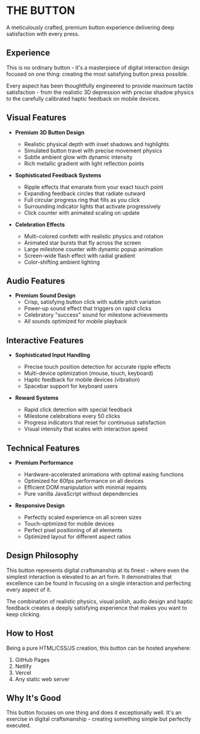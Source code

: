 # THE BUTTON

A meticulously crafted, premium button experience delivering deep satisfaction with every press.

## Experience

This is no ordinary button - it's a masterpiece of digital interaction design focused on one thing: creating the most satisfying button press possible. 

Every aspect has been thoughtfully engineered to provide maximum tactile satisfaction - from the realistic 3D depression with precise shadow physics to the carefully calibrated haptic feedback on mobile devices.

## Visual Features

- **Premium 3D Button Design**
  - Realistic physical depth with inset shadows and highlights
  - Simulated button travel with precise movement physics
  - Subtle ambient glow with dynamic intensity
  - Rich metallic gradient with light reflection points

- **Sophisticated Feedback Systems**
  - Ripple effects that emanate from your exact touch point
  - Expanding feedback circles that radiate outward
  - Full circular progress ring that fills as you click
  - Surrounding indicator lights that activate progressively
  - Click counter with animated scaling on update

- **Celebration Effects**
  - Multi-colored confetti with realistic physics and rotation
  - Animated star bursts that fly across the screen 
  - Large milestone counter with dynamic popup animation
  - Screen-wide flash effect with radial gradient
  - Color-shifting ambient lighting

## Audio Features

- **Premium Sound Design**
  - Crisp, satisfying button click with subtle pitch variation
  - Power-up sound effect that triggers on rapid clicks
  - Celebratory "success" sound for milestone achievements
  - All sounds optimized for mobile playback

## Interactive Features

- **Sophisticated Input Handling**
  - Precise touch position detection for accurate ripple effects
  - Multi-device optimization (mouse, touch, keyboard)
  - Haptic feedback for mobile devices (vibration)
  - Spacebar support for keyboard users
  
- **Reward Systems**
  - Rapid click detection with special feedback
  - Milestone celebrations every 50 clicks
  - Progress indicators that reset for continuous satisfaction
  - Visual intensity that scales with interaction speed

## Technical Features

- **Premium Performance**
  - Hardware-accelerated animations with optimal easing functions
  - Optimized for 60fps performance on all devices
  - Efficient DOM manipulation with minimal repaints
  - Pure vanilla JavaScript without dependencies

- **Responsive Design**
  - Perfectly scaled experience on all screen sizes
  - Touch-optimized for mobile devices
  - Perfect pixel positioning of all elements
  - Optimized layout for different aspect ratios

## Design Philosophy

This button represents digital craftsmanship at its finest - where even the simplest interaction is elevated to an art form. It demonstrates that excellence can be found in focusing on a single interaction and perfecting every aspect of it.

The combination of realistic physics, visual polish, audio design and haptic feedback creates a deeply satisfying experience that makes you want to keep clicking.

## How to Host

Being a pure HTML/CSS/JS creation, this button can be hosted anywhere:

1. GitHub Pages
2. Netlify
3. Vercel
4. Any static web server

## Why It's Good

This button focuses on one thing and does it exceptionally well. It's an exercise in digital craftsmanship - creating something simple but perfectly executed.
